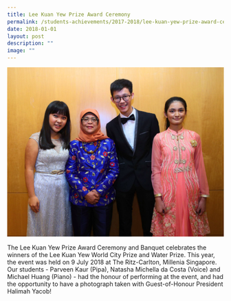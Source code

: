 ```yaml
---
title: Lee Kuan Yew Prize Award Ceremony
permalink: /students-achievements/2017-2018/lee-kuan-yew-prize-award-ceremony/
date: 2018-01-01
layout: post
description: ""
image: ""
---
```

![](/images/lky-prize.jpg)

The Lee Kuan Yew Prize Award Ceremony and Banquet celebrates the winners of the Lee Kuan Yew World City Prize and Water Prize. This year, the event was held on 9 July 2018 at The Ritz-Carlton, Millenia Singapore. Our students - Parveen Kaur (Pipa), Natasha Michella da Costa (Voice) and Michael Huang (Piano) - had the honour of performing at the event, and had the opportunity to have a photograph taken with Guest-of-Honour President Halimah Yacob!